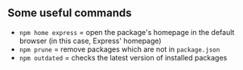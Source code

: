 ## Some useful commands

* `npm home express` = open the package's homepage in the default browser (in this case, Express' homepage)
* `npm prune` = remove packages which are not in `package.json`
* `npm outdated` = checks the latest version of installed packages
